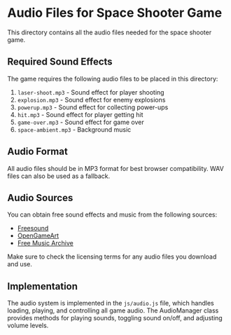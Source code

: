 # Audio Files for Space Shooter Game

This directory contains all the audio files needed for the space shooter game.

## Required Sound Effects

The game requires the following audio files to be placed in this directory:

1. `laser-shoot.mp3` - Sound effect for player shooting
2. `explosion.mp3` - Sound effect for enemy explosions
3. `powerup.mp3` - Sound effect for collecting power-ups
4. `hit.mp3` - Sound effect for player getting hit
5. `game-over.mp3` - Sound effect for game over
6. `space-ambient.mp3` - Background music

## Audio Format

All audio files should be in MP3 format for best browser compatibility. WAV files can also be used as a fallback.

## Audio Sources

You can obtain free sound effects and music from the following sources:

- [Freesound](https://freesound.org/)
- [OpenGameArt](https://opengameart.org/)
- [Free Music Archive](https://freemusicarchive.org/)

Make sure to check the licensing terms for any audio files you download and use.

## Implementation

The audio system is implemented in the `js/audio.js` file, which handles loading, playing, and controlling all game audio. The AudioManager class provides methods for playing sounds, toggling sound on/off, and adjusting volume levels.